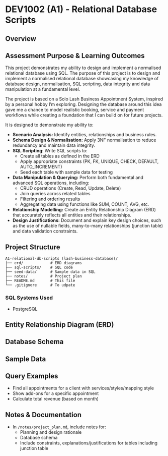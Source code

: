 # DEV1002 (A1) - Relational Database Scripts

## Overview

## Assessment Purpose & Learning Outcomes

This project demonstrates my ability to design and implement a normalised relational database using SQL.
The purpose of this project is to design and implement a normalised relational database showcasing my knowledge of database design, normalisation, SQL scripting, data integrity and data manipulation at a fundamental level.

The project is based on a Solo Lash Business Appointment System, inspired by a personal hobby I’m exploring. Designing the database around this idea gave me a chance to model realistic booking, service and payment workflows while creating a foundation that I can build on for future projects.

It is designed to demonstrate my ability to:

- **Scenario Analysis:** Identify entities, relationships and business rules.
- **Schema Design & Normalisation:** Apply 3NF normalisation to reduce redundancy and maintain data integrity.
- **SQL Scripting**: Write SQL scripts to:
  - Create all tables as defined in the ERD
  - Apply appropriate constraints (PK, FK, UNIQUE, CHECK, DEFAULT, AUTO_INCREMENT)
  - Seed each table with sample data for testing
- **Data Manipulation & Querying:** Perform both fundamental and advanced SQL operations, including:
  - CRUD operations (Create, Read, Update, Delete)
  - Join queries across related tables
  - Filtering and ordering results
  - Aggregating data using functions like SUM, COUNT, AVG, etc.
- **Relationship Modelling:** Create an Entity Relationship Diagram (ERD) that accurately reflects all entities and their relationships.
- **Design Justifications:** Document and explain key design choices, such as the use of nullable fields, many-to-many relationships (junction table) and data validation constraints.


## Project Structure

```
A1-relational-db-scripts (lash-business-database)/
├── erd/            # ERD diagrams
├── sql-scripts/    # SQL code
├── seed-data/      # Sample data in SQL
├── notes/          # Project plan
├── README.md       # This file
└── .gitignore      # To udpate
```

### SQL Systems Used

- PostgreSQL


## Entity Relationship Diagram (ERD)


## Database Schema


## Sample Data


## Query Examples

- Find all appointments for a client with services/styles/mapping style
- Show add-ons for a specific appointment
- Calculate total revenue (based on month)

## Notes & Documentation

- In `/notes/project_plan.md`, include notes for:
  - Planning and design rationale
  - Database schema
  - Include constraints, explanations/justifications for tables including junction table
